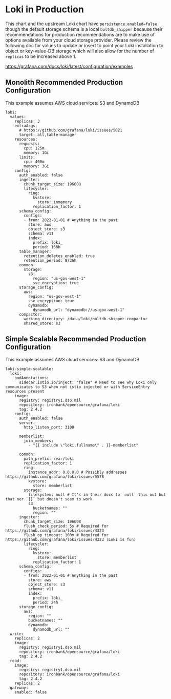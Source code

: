 # Loki in Production

This chart and the upstream Loki chart have `persistence.enabled=false` though the default storage schema is a local `boltdb_shipper` because their recommendations for production recommendations are to make use of options available from your cloud storage provider. Please review the following doc for values to update or insert to point your Loki installation to object or key-value-DB storage which will also allow for the number of `replicas` to be increased above 1.

https://grafana.com/docs/loki/latest/configuration/examples

## Monolith Recommended Production Configuration

This example assumes AWS cloud services: S3 and DynamoDB
```
loki:
  values:
    replicas: 3
    extraArgs:
      # https://github.com/grafana/loki/issues/5021
      target: all,table-manager
    resources:
      requests:
        cpu: 125m
        memory: 1Gi
      limits:
        cpu: 400m
        memory: 3Gi
    config:
      auth_enabled: false
      ingester:
        chunk_target_size: 196608
        lifecycler:
          ring:
            kvstore:
              store: inmemory
            replication_factor: 1
      schema_config:
        configs:
        - from: 2022-01-01 # Anything in the past
          store: aws
          object_store: s3
          schema: v11
          index:
            prefix: loki_
            period: 168h
      table_manager:
        retention_deletes_enabled: true
        retention_period: 8736h
      common:
        storage:
          s3:
            region: "us-gov-west-1"
            sse_encryption: true
      storage_config:
        aws:
          region: "us-gov-west-1"
          sse_encryption: true
          dynamodb:
            dynamodb_url: "dynamodb://us-gov-west-1"
      compactor:
        working_directory: /data/loki/boltdb-shipper-compactor
        shared_store: s3
```
## Simple Scalable Recommended Production Configuration
This example assumes AWS cloud services: S3 and DynamoDB
```
loki-simple-scalable:
  loki:
    podAnnotations:
      sidecar.istio.io/inject: "false" # Need to see why Loki only communicates to S3 when not istio injected or with ServiceEntry resources present
    image:
      registry: registry1.dso.mil
      repository: ironbank/opensource/grafana/loki
      tag: 2.4.2
    config:
      auth_enabled: false
      server:
        http_listen_port: 3100
  
      memberlist:
        join_members:
          - "{{ include \"loki.fullname\" . }}-memberlist"
  
      common:
        path_prefix: /var/loki
        replication_factor: 1
        ring:
          instance_addr: 0.0.0.0 # Possibly addresses https://github.com/grafana/loki/issues/5578
          kvstore:
            store: memberlist
        storage:
          filesystem: null # It's in their docs to `null` this out but that nor `{}` but doesn't seem to work
          s3:
            bucketnames: ""
            region: ""
      ingester:
        chunk_target_size: 196608
        flush_check_period: 5s # Required for https://github.com/grafana/loki/issues/4323
        flush_op_timeout: 100m # Required for https://github.com/grafana/loki/issues/4323 (Loki is fun)
        lifecycler:
          ring:
            kvstore:
              store: memberlist
            replication_factor: 1
      schema_config:
        configs:
        - from: 2022-01-01 # Anything in the past
          store: aws
          object_store: s3
          schema: v11
          index:
            prefix: loki_
            period: 24h
      storage_config:
        aws:
          region: ""
          bucketnames: ""
          dynamodb:
            dynamodb_url: ""
  write:
    replicas: 2
    image:
      registry: registry1.dso.mil
      repository: ironbank/opensource/grafana/loki
      tag: 2.4.2
  read:
    image:
      registry: registry1.dso.mil
      repository: ironbank/opensource/grafana/loki
      tag: 2.4.2
    replicas: 2
  gateway:
    enabled: false
```
